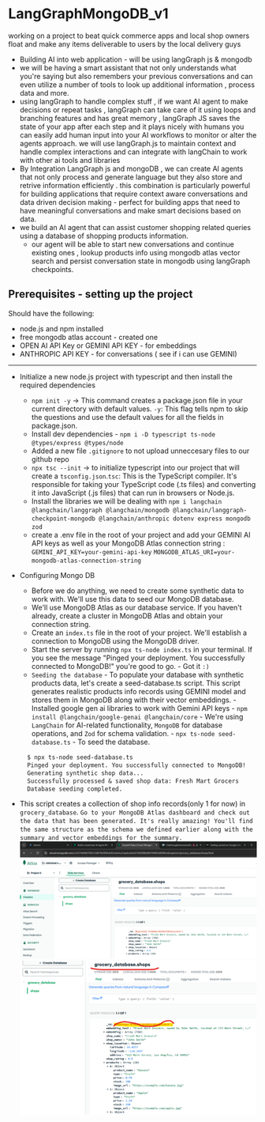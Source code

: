 # LangGraphMongoDB_v1

working on a project to beat quick commerce apps and local shop owners float and make any items deliverable to users by the local delivery guys

- Building AI into web application - will be using langGraph js & mongodb
- we will be having a smart assistant that not only understands what you're saying but also remembers your previous conversations and can even utilize a number of tools to look up additional information , process data and more.
- using langGraph to handle complex stuff , if we want AI agent to make decisions or repeat tasks , langGraph can take care of it using loops and branching features and has great memory , langGraph JS saves the state of your app after each step and it plays nicely with humans you can easily add human input into your AI workflows to monitor or alter the agents approach. we will use langGraph.js to maintain context and handle complex interactions and can integrate with langChain to work with other ai tools and libraries
- By Integration LangGraph js and mongoDB , we can create AI agents that not only process and generate language but they also store and retrive information efficiently . this combination is particularly powerful for building applications that require context aware conversations and data driven decision making - perfect for building apps that need to have meaningful conversations and make smart decisions based on data.
- we build an AI agent that can assist customer shopping related queries using a database of shopping products information.
  - our agent will be able to start new conversations and continue existing ones , lookup products info using mongodb atlas vector search and persist conversation state in mongodb using langGraph checkpoints.

## Prerequisites - setting up the project

Should have the following:

- node.js and npm installed
- free mongodb atlas account - created one
- OPEN AI API Key or GEMINI API KEY - for embeddings
- ANTHROPIC API KEY - for conversations ( see if i can use GEMINI)

---

- Initialize a new node.js project with typescript and then install the required dependencies

  - `npm init -y` -> This command creates a package.json file in your current directory with default values. `-y`: This flag tells npm to skip the questions and use the default values for all the fields in package.json.
  - Install dev dependencies - `npm i -D typescript ts-node @types/express @types/node`
  - Added a new file `.gitignore` to not upload unneccesary files to our github repo
  - `npx tsc --init` -> to initialize typescript into our project that will create a `tsconfig.json`.`tsc`: This is the TypeScript compiler. It's responsible for taking your TypeScript code (.ts files) and converting it into JavaScript (.js files) that can run in browsers or Node.js.
  - Install the libraries we will be dealing with `npm i langchain @langchain/langgraph @langchain/mongodb @langchain/langgraph-checkpoint-mongodb @langchain/anthropic dotenv express mongodb zod`
  - create a .env file in the root of your project and add your GEMINI AI API keys as well as your MongoDB Atlas connection string : `GEMINI_API_KEY=your-gemini-api-key` `MONGODB_ATLAS_URI=your-mongodb-atlas-connection-string`

- Configuring Mongo DB
  - Before we do anything, we need to create some synthetic data to work with. We'll use this data to seed our MongoDB database.
  - We'll use MongoDB Atlas as our database service. If you haven't already, create a cluster in MongoDB Atlas and obtain your connection string.
  - Create an `index.ts` file in the root of your project. We'll establish a connection to MongoDB using the MongoDB driver.
  - Start the server by running `npx ts-node index.ts` in your terminal. If you see the message "Pinged your deployment. You successfully connected to MongoDB!" you're good to go. - Got it `:)`
  - `Seeding the database` - To populate your database with synthetic products data, let's create a seed-database.ts script. This script generates realistic products info records using GEMINI model and stores them in MongoDB along with their vector embeddings. - Installed google gen ai libraries to work with Gemini API keys - `npm install @langchain/google-genai @langchain/core` - We're using `LangChain` for AI-related functionality, `MongoDB` for database operations, and `Zod` for schema validation. - `npx ts-node seed-database.ts` - To seed the database.
  ```
    $ npx ts-node seed-database.ts
    Pinged your deployment. You successfully connected to MongoDB!
    Generating synthetic shop data...
    Successfully processed & saved shop data: Fresh Mart Grocers
    Database seeding completed.
  ```
- This script creates a collection of shop info records(only 1 for now) in `grocery_database`.
  `Go to your MongoDB Atlas dashboard and check out the data that has been generated. It's really amazing! You'll find the same structure as the schema we defined earlier along with the summary and vector embeddings for the summary.`
  ![alt text](Images/image.png)
  ![alt text](Images/image-1.png)

<!-- - we need to set up a vector index for similarity search, which we'll use later in our AI agent. -->
